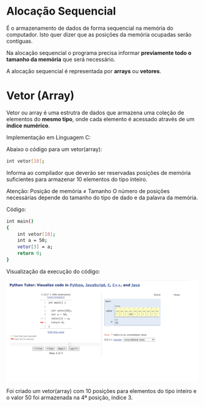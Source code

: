 # Alocação Sequencial
É o armazenamento de dados de forma sequencial na memória do computador. Isto quer dizer que as posições da memória ocupadas serão contíguas.

Na alocação sequencial o programa precisa informar **previamente todo o tamanho da memória** que será necessário.

A alocação sequencial é representada por **arrays** ou **vetores**.

# Vetor (Array)

Vetor ou array é uma estrutra de dados que armazena uma coleção de elementos do **mesmo tipo**, onde cada elemento é acessado através de um **índice numérico**.

Implementação em Linguagem C:

Abaixo o código para um vetor(array):

```sh
int vetor[10];
```
Informa ao compilador que deverão ser reservadas posições de memória suficientes para armazenar 10 elementos do tipo inteiro.

Atenção: Posição de memória ≠ Tamanho
O número de posições necessárias depende do tamanho do tipo de dado e da palavra da memória.

Código:

```sh
int main()
{
    int vetor[10];
    int a = 50;
    vetor[3] = a;
    return 0;
}
```
Visualização da execução do código:

![Visualização do código em C](alocacao-sequencial-em-c.png)

Foi criado um vetor(array) com 10 posições para elementos do tipo inteiro e o valor 50 foi armazenada na 4ª posição, índice 3.
